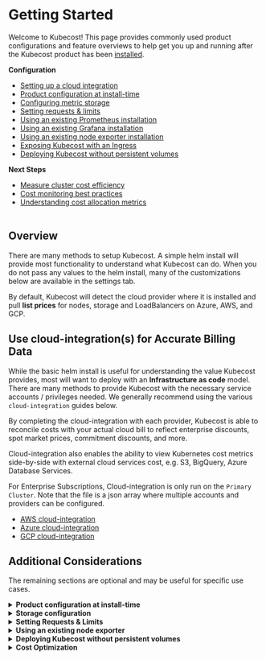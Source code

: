 Getting Started
===============

Welcome to Kubecost! This page provides commonly used product configurations and feature overviews to help get you up and running after the Kubecost product has been [installed](http://kubecost.com/install).

__Configuration__
* [Setting up a cloud integration](#cloud-integration)
* [Product configuration at install-time](#install-configs)
* [Configuring metric storage](#storage-config)
* [Setting requests & limits](#requests-limits)
* [Using an existing Prometheus installation](https://guide.kubecost.com/hc/en-us/articles/4407595941015-Custom-Prometheus)
* [Using an existing Grafana installation](https://guide.kubecost.com/hc/en-us/articles/6605291944087-Grafana-Configuration-Guide)
* [Using an existing node exporter installation](#node-exporter)
* [Exposing Kubecost with an Ingress](https://guide.kubecost.com/hc/en-us/articles/4407601820055-Ingress-Examples)
* [Deploying Kubecost without persistent volumes](#no-pvs)

__Next Steps__
* [Measure cluster cost efficiency](#cluster-efficiency)
* [Cost monitoring best practices](http://blog.kubecost.com/blog/cost-monitoring/)
* [Understanding cost allocation metrics](/cost-allocation.md)
<br/><br/>

## Overview

There are many methods to setup Kubecost. A simple helm install will provide most functionality to understand what Kubecost can do. When you do not pass any values to the helm install, many of the customizations below are available in the settings tab.

By default, Kubecost will detect the cloud provider where it is installed and pull __list prices__ for nodes, storage and LoadBalancers on Azure, AWS, and GCP.

## <a name="cloud-integration"></a>Use cloud-integration(s) for Accurate Billing Data

While the basic helm install is useful for understanding the value Kubecost provides, most will want to deploy with an __Infrastructure as code__ model. There are many methods to provide Kubecost with the necessary service accounts / privileges needed. We generally recommend using the various `cloud-integration` guides below.

By completing the cloud-integration with each provider, Kubecost is able to reconcile costs with your actual cloud bill to reflect enterprise discounts, spot market prices, commitment discounts, and more.

Cloud-integration also enables the ability to view Kubernetes cost metrics side-by-side with external cloud services cost, e.g. S3, BigQuery, Azure Database Services.

For Enterprise Subscriptions, Cloud-integration is only run on the `Primary Cluster`. Note that the file is a json array where multiple accounts and providers can be configured.

* [AWS cloud-integration](/aws-cloud-integrations.md)
* [Azure cloud-integration](/azure-out-of-cluster.md)
* [GCP cloud-integration](/gcp-out-of-cluster.md)

## Additional Considerations

The remaining sections are optional and may be useful for specific use cases.

<details><summary>
<a name="install-configs"></a><b>Product configuration at install-time</b>
</summary>

<p>Kubecost has a number of product configuration options that you can specify at install time in order to minimize the number of settings changes required within the product UI. This makes it simple to redeploy Kubecost. These values can be configured under <code>kubecostProductConfigs</code> in our <a href="https://github.com/kubecost/cost-analyzer-helm-chart/blob/bb8bcb570e6c52db2ed603f69691ac8a47ff4a26/cost-analyzer/values.yaml#L335">values.yaml</a>. These parameters are passed to a ConfigMap that Kubecost detects and writes to its /var/configs.</p>
</details>

<details><summary>
<a name="storage-config"></a><b>Storage configuration</b>
</summary>

<p>The default Kubecost installation comes with a 32Gb persistent volume and a 15-day retention period for Prometheus metrics. This is enough space to retain data for ~300 pods, depending on your exact node and container count. See the Kubecost Helm chart <a href="https://github.com/kubecost/cost-analyzer-helm-chart">configuration options</a> to adjust both retention period and storage size.</p>

<p>To determine the appropriate disk size, you can use this formula to approximate:</p>

<pre><code>needed_disk_space = retention_time_minutes * ingested_samples_per_minutes * bytes_per_sample
</code></pre>

<p>Where ingested samples can be measured as the average over a recent period, e.g. <code>sum(avg_over_time(scrape_samples_post_metric_relabeling[24h]))</code>. On average, Prometheus uses around 1.5-2 bytes per sample. So ingesting 100k samples per minute and retaining for 15 days would demand around 40 GB. It&rsquo;s recommended to add another 20-30% capacity for headroom and WAL. More info on disk sizing <a href="https://prometheus.io/docs/prometheus/latest/storage/#operational-aspects">here</a>.</p>

<p><strong>Note:</strong> We do not recommend retaining greater than 30 days of data in Prometheus for larger clusters. For long-term data retention, contact us (support@kubecost.com) about Kubecost with durable storage enabled.</p>

<p><a href="docs.kubecost.com/storage">More info on Kubecost Storage</a></p>
</details>

<details><summary>
<a name="requests-limits"></a><b>Setting Requests & Limits</b>
</summary>

<p>It's recommended that users set and/or update resource requests and limits before taking Kubecost into production at scale. These inputs can be configured in the Kubecost <a href="https://github.com/kubecost/cost-analyzer-helm-chart/blob/master/cost-analyzer/values.yaml">values.yaml</a> for Kubecost modules + subcharts.</p>

<p>The exact recommended values for these parameters depend on the size of your cluster, availability requirements, and usage of the Kubecost product. Suggested values for each container can be found within Kubecost itself on the namespace page. More info on these recommendations is available <a href="http://blog.kubecost.com/blog/requests-and-limits/">here</a>.</p>

<p>In practice, we recommend running Kubecost for up to 7 days on a production cluster and then tuning resource requests/limits based on resource consumption. Reach out any time to support@kubecost.com if we can help give further guidance.</p>
</details>

<details><summary>
<a name="node-exporter"></a><b>Using an existing node exporter</b>
</summary>

<p>For teams already running node exporter on the default port, our bundled node exporter may remain in a <code>Pending</code> state. You can optionally use an existing node exporter DaemonSet by setting the <code>prometheus.nodeExporter.enabled</code> and <code>prometheus.serviceAccounts.nodeExporter.create</code> Kubecost helm chart config options to <code>false</code>. More configs options shown <a href="https://github.com/kubecost/cost-analyzer-helm-chart">here</a>. Note: this requires your existing node exporter endpoint to be visible from the namespace where Kubecost is installed.</p>

</details>

<details><summary>
<a name="no-pvs"></a><b>Deploying Kubecost without persistent volumes</b>
</summary>

<p>You may optionally pass the following Helm flags to install Kubecost and its bundled dependencies without any Persistent Volumes. Note any time the Prometheus server pod is restarted then all historical billing data will be lost unless Thanos or other long-term storage is enabled in the Kubecost product.</p>

<pre><code>--set prometheus.alertmanager.persistentVolume.enabled=false
--set prometheus.pushgateway.persistentVolume.enabled=false
--set prometheus.server.persistentVolume.enabled=false
--set persistentVolume.enabled=false
</code></pre>

</details>

<details><summary>
<a name="cluster-efficiency"></a><b>Cost Optimization</b>
</summary>

<p>For teams interested in reducing their Kubernetes costs, we have seen it be beneficial to first understand how provisioned resources have been used.
  There are two major concepts to start with: pod resource efficiency and cluster idle costs. </p>

<p>1. Resource efficiency over a time window is defined as the resource utilization over that time window versus the resource request over the same time window. It is cost-weighted and defined as followed:

<ul>
<li>((CPU Usage / CPU Requested) * CPU Cost) + (RAM Usage / RAM Requested) * RAM Cost) / (RAM Cost + CPU Cost))</li>
<li>CPU Usage = rate(container_cpu_usage_seconds_total) over the time window </li>
<li>RAM Usage = avg(container_memory_working_set_bytes) over the time window</li>
</ul></p>

<p>Eg: If a pod is requesting 2 CPU and 1Gb, using 500mCPU and 500MB, CPU on the node costs $10/CPU , and RAM on the node costs $1/GB, we have ((0.5/2) * 20 + (0.5/1) * 1) / (20 + 1) = 5.5 / 21 = 26%</p>

<p>2. Idle Cost is defined as the difference between the cost of allocated resources and the cost of the hardware they run on. Allocation is defined as the max of usage and requests. So, idle costs can also be thought of as the cost of the space that the kubernetes scheduler could add pods without disrupting any workloads in but is not currently. Idle can be charged back to pods on a cost-weighted basis or viewed as a separate line item.</p>

<p>The most common pattern fo cost reduction is to ask service owners to tune the efficiency of their pods, then reclaiming space by setting target idle costs. The Kubecost product (Cluster Overview page) provides a view into this data for an initial assessment of resource efficiency and the cost of waste.</p>

<p>With an overall understanding of idle spend and resource efficiency, you will have a better sense of where to focus efforts for efficiency gains. Each resource type can now be tuned for your business. Most teams we’ve seen end up targeting idle in the following ranges.</p>

<ul>
<li>CPU: 50%-65%</li>
<li>Memory: 45%-60%</li>
<li>Storage: 65%-80%</li>
</ul>

<p>Target figures are highly dependent on the predictability and distribution of your resource usage (e.g. P99 vs median), the impact of high utilization on your core product/business metrics, and more. While too low resource utilization is wasteful, too high utilization can lead to latency increases, reliability issues, and other negative behavior.</p>

<p>Efficiency targets can depend on the SLAs of the application-- see our notes on <a href="https://github.com/kubecost/docs/blob/main/api-request-right-sizing.md">request right-sizing</a> for more details.</p>

</details>

</br>



<!--- {"article":"4407595947799","section":"4402815636375","permissiongroup":"1500001277122"} --->
